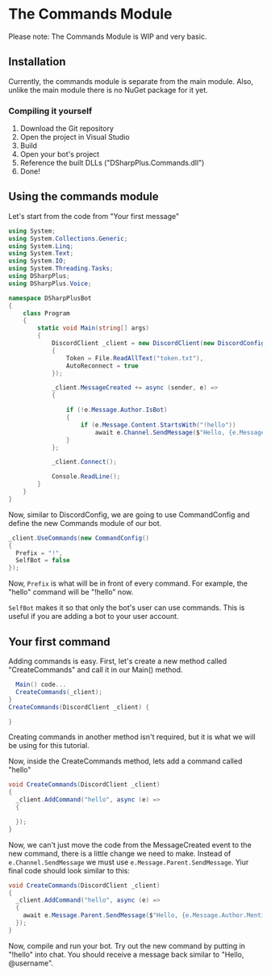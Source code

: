 The Commands Module
===================
Please note: The Commands Module is WIP and very basic.

## Installation
Currently, the commands module is separate from the main module. Also, unlike the main module there is no NuGet package for it yet.

### Compiling it yourself
1. Download the Git repository
2. Open the project in Visual Studio
3. Build
4. Open your bot's project
5. Reference the built DLLs ("DSharpPlus.Commands.dll")
6. Done!

## Using the commands module
Let's start from the code from "Your first message"
```cs
using System;
using System.Collections.Generic;
using System.Linq;
using System.Text;
using System.IO;
using System.Threading.Tasks;
using DSharpPlus;
using DSharpPlus.Voice;

namespace DSharpPlusBot
{
    class Program
    {
        static void Main(string[] args)
        {
            DiscordClient _client = new DiscordClient(new DiscordConfig()
            {
                Token = File.ReadAllText("token.txt"),
                AutoReconnect = true
            });

            _client.MessageCreated += async (sender, e) =>
            {

                if (!e.Message.Author.IsBot)
                {
                    if (e.Message.Content.StartsWith("!hello"))
                        await e.Channel.SendMessage($"Hello, {e.Message.Author.ID}");
                }
            };

            _client.Connect();

            Console.ReadLine();
        }
    }
}
```
Now, similar to DiscordConfig, we are going to use CommandConfig and define the new Commands module of our bot.
```cs
_client.UseCommands(new CommandConfig()
{
  Prefix = "!",
  SelfBot = false
});
```

Now, `Prefix` is what will be in front of every command. For example, the "hello" command will be "!hello" now.

`SelfBot` makes it so that only the bot's user can use commands. This is useful if you are adding a bot to your user account.

## Your first command
Adding commands is easy. First, let's create a new method called "CreateCommands" and call it in our Main() method.
```cs
  Main() code...
  CreateCommands(_client);
}
CreateCommands(DiscordClient _client) {

}
```
Creating commands in another method isn't required, but it is what we will be using for this tutorial.

Now, inside the CreateCommands method, lets add a command called "hello"
```cs
void CreateCommands(DiscordClient _client)
{
  _client.AddCommand("hello", async (e) =>
  {

  });
}
```
Now, we can't just move the code from the MessageCreated event to the new command, there is a little change we need to make. Instead of `e.Channel.SendMessage` we must use `e.Message.Parent.SendMessage`. Yiur final code should look similar to this:
```cs
void CreateCommands(DiscordClient _client)
{
  _client.AddCommand("hello", async (e) =>
  {
    await e.Message.Parent.SendMessage($"Hello, {e.Message.Author.Mention}");
  });
}
```
Now, compile and run your bot. Try out the new command by putting in "!hello" into chat. You should receive a message back similar to "Hello, @username".
